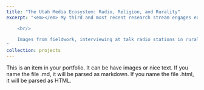 ```yaml
---
title: "The Utah Media Ecosystem: Radio, Religion, and Rurality"
excerpt: "<em></em> My third and most recent research stream engages explicitly with understudied contemporary media environments—especially those characterized the ‘rightwing’, broadcast media, rural vs. urban divides, and religion. Thus, my current case study is the state of Utah. Informed by ongoing mapping of key influences, actors, and discourses in Utah media, current areas of focus include: a) journalistic functions of talk radio stations that also syndicate extremist content; b) the sociotechnical influences exerted by the majority religion (LDS or Mormon) on local and global media flows; and c) the stickiness of specific strains of disinformation (e.g., the blend of claims via local ‘trad wife’ influencers, multi-level marketing, and health disinformation).<br/><img src='/images/oil-carbon.jpeg'> 

	<br/> 

	Images from fieldwork, interviewing at talk radio stations in rural Utah, during the 2022 US midterm elections.
"
collection: projects
---
```


This is an item in your portfolio. It can be have images or nice text. If you name the file .md, it will be parsed as markdown. If you name the file .html, it will be parsed as HTML. 




